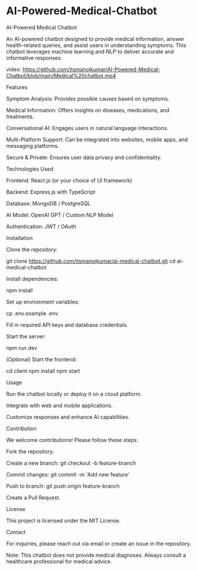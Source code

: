 # AI-Powered-Medical-Chatbot
AI-Powered Medical Chatbot

An AI-powered chatbot designed to provide medical information, answer health-related queries, and assist users in understanding symptoms. This chatbot leverages machine learning and NLP to deliver accurate and informative responses.

video: https://github.com/itsmanojkumar/AI-Powered-Medical-Chatbot/blob/main/Medical%20chatbot.mp4   

Features

Symptom Analysis: Provides possible causes based on symptoms.

Medical Information: Offers insights on diseases, medications, and treatments.

Conversational AI: Engages users in natural language interactions.

Multi-Platform Support: Can be integrated into websites, mobile apps, and messaging platforms.

Secure & Private: Ensures user data privacy and confidentiality.

Technologies Used

Frontend: React.js (or your choice of UI framework)

Backend: Express.js with TypeScript

Database: MongoDB / PostgreSQL

AI Model: OpenAI GPT / Custom NLP Model

Authentication: JWT / OAuth

Installation

Clone the repository:

git clone https://github.com/itsmanojkumar/ai-medical-chatbot.git
cd ai-medical-chatbot

Install dependencies:

npm install

Set up environment variables:

cp .env.example .env

Fill in required API keys and database credentials.

Start the server:

npm run dev

(Optional) Start the frontend:

cd client
npm install
npm start

Usage

Run the chatbot locally or deploy it on a cloud platform.

Integrate with web and mobile applications.

Customize responses and enhance AI capabilities.

Contribution

We welcome contributions! Please follow these steps:

Fork the repository.

Create a new branch: git checkout -b feature-branch

Commit changes: git commit -m 'Add new feature'

Push to branch: git push origin feature-branch

Create a Pull Request.

License

This project is licensed under the MIT License.

Contact

For inquiries, please reach out via email or create an issue in the repository.

Note: This chatbot does not provide medical diagnoses. Always consult a healthcare professional for medical advice.

